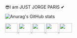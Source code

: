 😎I am JUST JORGE PARIS ✔

![Anurag's GitHub stats](https://github-readme-stats.vercel.app/api?username=jorgeparis&show_icons=true&theme=radical)
<div> <a href=https://img.shields.io/badge/Kotlin-0095D5?&style=for-the-badge&logo=kotlin&logoColor=white/></div> <img height="30" width="40" src="https://cdn.jsdelivr.net/gh/devicons/devicon/icons/kotlin/kotlin-original.svg" /> <img height="30" width="40" src="https://cdn.jsdelivr.net/gh/devicons/devicon/icons/java/java-original.svg" /> <img height="30" width="40" src="https://cdn.jsdelivr.net/gh/devicons/devicon/icons/python/python-original.svg" /> <img height="30" width="40" src="https://cdn.jsdelivr.net/gh/devicons/devicon/icons/matlab/matlab-original.svg" /> 
<img height="30" width="40" src="https://cdn.jsdelivr.net/gh/devicons/devicon/icons/mysql/mysql-original.svg" />

